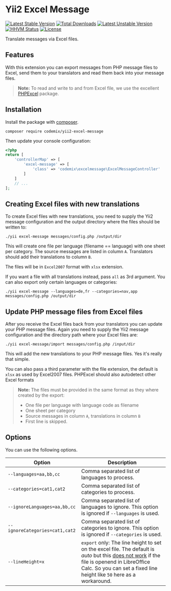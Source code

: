 Yii2 Excel Message
==================

[![Latest Stable Version](https://poser.pugx.org/codemix/yii2-excel-message/v/stable.svg)](https://packagist.org/packages/codemix/yii2-excel-message)
[![Total Downloads](https://poser.pugx.org/codemix/yii2-excel-message/downloads)](https://packagist.org/packages/codemix/yii2-excel-message)
[![Latest Unstable Version](https://poser.pugx.org/codemix/yii2-excel-message/v/unstable.svg)](https://packagist.org/packages/codemix/yii2-excel-message)
[![HHVM Status](http://hhvm.h4cc.de/badge/yiisoft/yii2-dev.png)](http://hhvm.h4cc.de/package/codemix/yii2-excel-message)
[![License](https://poser.pugx.org/codemix/yii2-excel-message/license.svg)](https://packagist.org/packages/codemix/yii2-excel-message)


Translate messages via Excel files.


## Features

With this extension you can export messages from PHP message files to Excel,
send them to your translators and read them back into your message files.

> **Note:** To read and write to and from Excel file, we use the excellent
> [PHPExcel](https://github.com/PHPOffice/PHPExcel) package.


## Installation

Install the package with [composer](http://getcomposer.org).

    composer require codemix/yii2-excel-message

Then update your console configuration:

```php
<?php
return [
    'controllerMap' => [
        'excel-message' => [
            'class' => 'codemix\excelmessage\ExcelMessageController'
        ]
    ]
    // ...
];
```

## Creating Excel files with new translations

To create Excel files with new  translations, you need to supply the Yii2 message
configuration and the output directory where the files should be written to:

```
./yii excel-message messages/config.php /output/dir
```

This will create one file per language (filename == language) with one sheet per
category. The source messages are listed in column `A`. Translators should add their
translations to column `B`.

The files will be in `Excel2007` format with `xlsx` extension.

If you want a file with all translations instead, pass `all` as 3rd argument. You can
also export only certain languages or categories:

```
./yii excel-message --languages=de,fr --categories=nav,app messages/config.php /output/dir
```

## Update PHP message files from Excel files

After you receive the Excel files back from your translators you can update your
PHP message files. Again you need to supply the Yii2 message configuration and
the directory path where your Excel files are:

```
./yii excel-message/import messages/config.php /input/dir
```

This will add the new translations to your PHP message files. Yes it's
really that simple.

You can also pass a third parameter with the file extension, the default is `xlsx`
as used by Excel2007 files. PHPExcel should also autodetect other Excel formats 

> **Note:** The files must be provided in the same format as they where created by
> the export:
>  * One file per language with language code as filename
>  * One sheet per category
>  * Source messages in column `A`, translations in column `B`
>  * First line is skipped.

## Options

You can use the following options.

Option  | Description
------- | -----------
`--languages=aa,bb,cc` | Comma separated list of languages to process.
`--categories=cat1,cat2` | Comma separated list of categories to process.
`--ignoreLanguages=aa,bb,cc` | Comma separated list of languages to ignore. This option is ignored if `--languages` is used.
`--ignoreCategories=cat1,cat2` | Comma separated list of categories to ignore. This option is ignored if `--categories` is used.
`--lineHeight=x` | `export` only: The line height to set on the excel file. The default is *auto* but this [does not work](https://github.com/PHPOffice/PHPExcel/issues/588) if the file is openend in LibreOffice Calc. So you can set a fixed line height like `50` here as a workaround.
